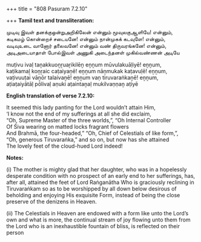 +++
title = "808 Pasuram 7.2.10"

+++
**Tamil text and transliteration:**

முடிவு இவள் தனக்குஒன்றுஅறிகிலேன் என்னும் மூவுலகுஆளியே! என்னும்,  
கடிகமழ் கொன்றைச் சடையனே! என்னும் நான்முகக் கடவுளே! என்னும்,  
வடிவுஉடை வானோர் தலைவனே! என்னும் வண் திருவரங்கனே! என்னும்,  
அடிஅடையாதாள் போல்இவள் அணுகி அடைந்தனள் முகில்வண்ணன் அடியே

muṭivu ivaḷ taṉakkuoṉṟuaṟikilēṉ eṉṉum mūvulakuāḷiyē! eṉṉum,  
kaṭikamaḻ koṉṟaic caṭaiyaṉē! eṉṉum nāṉmukak kaṭavuḷē! eṉṉum,  
vaṭivuuṭai vāṉōr talaivaṉē! eṉṉum vaṇ tiruvaraṅkaṉē! eṉṉum,  
aṭiaṭaiyātāḷ pōlivaḷ aṇuki aṭaintaṉaḷ mukilvaṇṇaṉ aṭiyē

**English translation of verse 7.2.10:**

It seemed this lady panting for the Lord wouldn’t attain Him,  
‘I know not the end of my sufferings at all she did exclaim,  
“Oh, Supreme Master of the three worlds,”, “Oh Internal Controller  
Of Śiva wearing on matted locks fragrant flowers  
And Brahmā, the four-headed,” “Oh, Chief of Celestials of like form,”,  
“Oh, generous Tiruvaraṅka,” and so on, but now has she attained  
The lovely feet of the cloud-hued Lord indeed!

**Notes:**

\(i\) The mother is mighty glad that her daughter, who was in a hopelessly desperate condition with no prospect of an early end to her sufferings, has, after all, attained the feet of Lord Raṅganātha Who is graciously reclining in Tiruvaraṅkam so as to be worshipped by all down below desirous of beholding and enjoying His exquisite Form, instead of being the close preserve of the denizens in Heaven.

\(ii\) The Celestials in Heaven are endowed with a form like unto the Lord’s own and what is more, the continual stream of joy flowing unto them from the Lord who is an inexhaustible fountain of bliss, is reflected on their person


